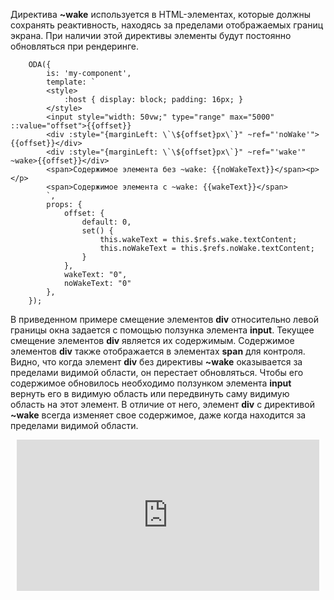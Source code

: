 Директива **~wake** используется в HTML-элементах, которые должны сохранять реактивность, находясь за пределами отображаемых границ экрана. При наличии этой директивы элементы будут постоянно обновляться при рендеринге.

```javascript_run_line_edit_[my-component.js]
    ODA({
        is: 'my-component',
        template: `
        <style>
            :host { display: block; padding: 16px; }
        </style>
        <input style="width: 50vw;" type="range" max="5000" ::value="offset">{{offset}}
        <div :style="{marginLeft: \`\${offset}px\`}" ~ref="'noWake'">{{offset}}</div>
        <div :style="{marginLeft: \`\${offset}px\`}" ~ref="'wake'" ~wake>{{offset}}</div>
        <span>Содержимое элемента без ~wake: {{noWakeText}}</span><p></p>
        <span>Содержимое элемента с ~wake: {{wakeText}}</span>
        `,
        props: {
            offset: {
                default: 0,
                set() {
                    this.wakeText = this.$refs.wake.textContent;
                    this.noWakeText = this.$refs.noWake.textContent;
                }
            },
            wakeText: "0",
            noWakeText: "0"
        },
    });
```

В приведенном примере смещение элементов **div** относительно левой границы окна задается с помощью ползунка элемента **input**. Текущее смещение элементов **div** является их содержимым. Содержимое элементов **div** также отображается в элементах **span** для контроля.
Видно, что когда элемент **div** без директивы **~wake** оказывается за пределами видимой области, он перестает обновляться. Чтобы его содержимое обновилось необходимо ползунком элемента **input** вернуть его в видимую область или передвинуть саму видимую область на этот элемент.
В отличие от него, элемент **div** с директивой **~wake** всегда изменяет свое содержимое, даже когда находится за пределами видимой области.

<div style="position:relative;padding-bottom:48%; margin:10px">
    <iframe src="https://www.youtube.com/embed/2CXx7PBhzyg?start=0" frameborder="0" allow="accelerometer; autoplay; encrypted-media; gyroscope; picture-in-picture" allowfullscreen
    	style="position:absolute;width:100%;height:100%;"></iframe>
</div>
